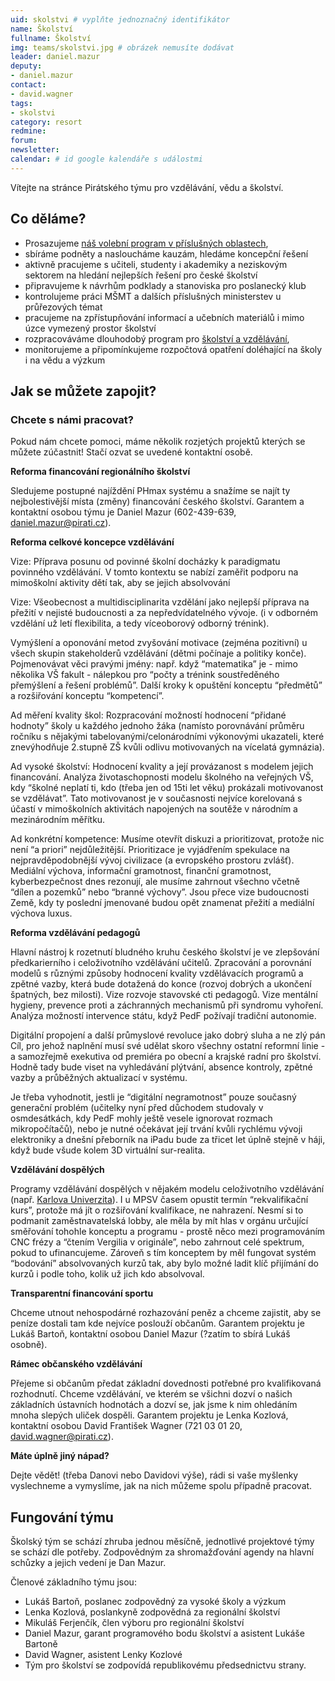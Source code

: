 ```yaml
---
uid: skolstvi # vyplňte jednoznačný identifikátor
name: Školství
fullname: Školství
img: teams/skolstvi.jpg # obrázek nemusíte dodávat
leader: daniel.mazur
deputy:
- daniel.mazur
contact:
- david.wagner
tags:
- skolstvi
category: resort
redmine:
forum:
newsletter:
calendar: # id google kalendáře s událostmi
---
```


Vítejte na stránce Pirátského týmu pro vzdělávání, vědu a školství.

Co děláme?
----------

* Prosazujeme [náš volební program v příslušných oblastech](https://www.pirati.cz/program/psp2017/vzdelavani-a-veda/),
* sbíráme podněty a nasloucháme kauzám, hledáme koncepční řešení
* aktivně pracujeme s učiteli, studenty i akademiky a neziskovým sektorem na hledání  nejlepších řešení pro české školství
* připravujeme k návrhům podklady a stanoviska pro poslanecký klub
* kontrolujeme práci MŠMT a dalších příslušných ministerstev u průřezových témat
* pracujeme na zpřístupňování informací a učebních materiálů i mimo úzce vymezený prostor školství
* rozpracováváme dlouhodobý program pro [školství a vzdělávání](https://www.pirati.cz/program/dlouhodoby/vzdelani/),
* monitorujeme a připomínkujeme rozpočtová opatření doléhající na školy i na vědu a výzkum

Jak se můžete zapojit?
----------------------

### Chcete s námi pracovat?

Pokud nám chcete pomoci, máme několik rozjetých projektů kterých se můžete zúčastnit! Stačí ozvat se uvedené kontaktní osobě.

**Reforma financování regionálního školství**

Sledujeme postupné najíždění PHmax systému a snažíme se najít ty nejbolestivější místa (změny) financování českého školství. Garantem a kontaktní osobou týmu je Daniel Mazur (602-439-639, daniel.mazur@pirati.cz).

**Reforma celkové koncepce vzdělávání**

Vize: Příprava posunu od povinné školní docházky k paradigmatu povinného vzdělávání. V tomto kontextu se nabízí zaměřit podporu na mimoškolní aktivity dětí tak, aby se jejich absolvování

Vize: Všeobecnost a multidisciplinarita vzdělání jako nejlepší příprava na přežití v nejisté budoucnosti a za nepředvídatelného vývoje. (i v odborném vzdělání už letí flexibilita, a tedy víceoborový odborný trénink).  

Vymýšlení a oponování metod zvyšování motivace (zejména pozitivní) u všech skupin stakeholderů vzdělávání (dětmi počínaje a politiky konče). Pojmenovávat věci pravými jmény: např. když “matematika” je - mimo několika VŠ fakult - nálepkou pro “počty a trénink soustředěného přemýšlení a řešení problémů”. Další kroky k opuštění konceptu “předmětů” a rozšiřování konceptu “kompetencí”.

Ad měření kvality škol: Rozpracování možností hodnocení “přidané hodnoty” školy u každého jednoho žáka (namísto porovnávání průměru ročníku s nějakými tabelovanými/celonárodními výkonovými ukazateli, které znevýhodňuje 2.stupně ZŠ kvůli odlivu motivovaných na vícelatá gymnázia).

Ad vysoké školství: Hodnocení kvality a její provázanost s modelem jejich financování. Analýza životaschopnosti modelu školného na veřejných VŠ, kdy “školné neplatí ti, kdo (třeba jen od 15ti let věku) prokázali motivovanost se vzdělávat”. Tato motivovanost je v současnosti nejvíce korelovaná s účastí v mimoškolních aktivitách napojených na soutěže v národním a mezinárodním měřítku.

Ad konkrétní kompetence: Musíme otevřít diskuzi a prioritizovat, protože nic není “a priori” nejdůležitější. Prioritizace je vyjádřením spekulace na nejpravděpodobnější vývoj civilizace (a evropského prostoru zvlášť). Mediální výchova, informační gramotnost, finanční gramotnost, kyberbezpečnost dnes rezonují, ale musíme zahrnout všechno včetně “dílen a pozemků” nebo “branné výchovy”. Jsou přece vize budoucnosti Země, kdy ty poslední jmenované budou opět znamenat přežití a mediální výchova luxus.

**Reforma vzdělávání pedagogů**

Hlavní nástroj k rozetnutí bludného kruhu českého školství je ve zlepšování předkarierního i celoživotního vzdělávání učitelů. Zpracování a porovnání modelů s různými způsoby hodnocení kvality vzdělávacích programů a zpětné vazby, která bude dotažená do konce (rozvoj dobrých a ukončení špatných, bez milosti). Vize rozvoje stavovské cti pedagogů. Vize mentální hygieny, prevence proti a záchranných mechanismů při syndromu vyhoření. Analýza možností intervence státu, když PedF požívají tradiční autonomie.   

Digitální propojení a další průmyslové revoluce jako dobrý sluha a ne zlý pán
Cíl, pro jehož naplnění musí své udělat skoro všechny ostatní reformní linie - a samozřejmě exekutiva od premiéra po obecní a krajské radní pro školství. Hodně tady bude viset na vyhledávání plýtvání, absence kontroly, zpětné vazby a průběžných aktualizací v systému.

Je třeba vyhodnotit, jestli je “digitální negramotnost” pouze současný generační problém (učitelky nyní před důchodem studovaly v osmdesátkách, kdy PedF mohly ještě vesele ignorovat rozmach mikropočítačů), nebo je nutné očekávat její trvání kvůli rychlému vývoji elektroniky a dnešní přeborník na iPadu bude za třicet let úplně stejně v háji, když bude všude kolem 3D virtuální sur-realita.

**Vzdělávání dospělých**

Programy vzdělávání dospělých v nějakém modelu celoživotního vzdělávání (např. [Karlova Univerzita](https://www.cczv.cuni.cz/)). I u MPSV časem opustit termín “rekvalifikační kurs”, protože má jít o rozšiřování kvalifikace, ne nahrazení. Nesmí si to podmanit zaměstnavatelská lobby, ale měla by mít hlas v orgánu určující směřování tohohle konceptu a programu - prostě něco mezi programováním CNC frézy a “čtením Vergilia v originále”, nebo zahrnout celé spektrum, pokud to ufinancujeme. Zároveň s tím konceptem by měl fungovat systém “bodování” absolvovaných kurzů tak, aby bylo možné ladit klíč přijímání do kurzů i podle toho, kolik už jich kdo absolvoval.

**Transparentní financování sportu**

Chceme utnout nehospodárné rozhazování peněz a chceme zajistit, aby se peníze dostali tam kde nejvíce poslouží občanům. Garantem projektu je Lukáš Bartoň, kontaktní osobou Daniel Mazur (?zatím to sbírá Lukáš osobně).

**Rámec občanského vzdělávání**

Přejeme si občanům předat základní dovednosti potřebné pro kvalifikovaná rozhodnutí. Chceme vzdělávání, ve kterém se všichni dozví o našich základních ústavních hodnotách a dozví se, jak jsme k nim ohledáním mnoha slepých uliček dospěli. Garantem projektu je Lenka Kozlová, kontaktní osobou David František Wagner (721 03 01 20, david.wagner@pirati.cz).

**Máte úplně jiný nápad?**

Dejte vědět! (třeba Danovi nebo Davidovi výše), rádi si vaše myšlenky vyslechneme a vymyslíme, jak na nich můžeme spolu případně pracovat.

Fungování týmu
--------------

Školský tým se schází zhruba jednou měsíčně, jednotlivé projektové týmy se schází dle potřeby. Zodpovědným za shromažďování agendy na hlavní schůzky a jejich vedení je Dan Mazur.

Členové základního týmu jsou:

* Lukáš Bartoň, poslanec zodpovědný za vysoké školy a výzkum
* Lenka Kozlová, poslankyně zodpovědná za regionální školství
* Mikuláš Ferjenčík, člen výboru pro regionální školství
* Daniel Mazur, garant programového bodu školství a asistent Lukáše Bartoně
* David Wagner, asistent Lenky Kozlové
* Tým pro školství se zodpovídá republikovému předsednictvu strany.
